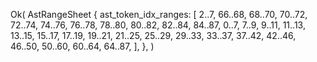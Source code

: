 Ok(
    AstRangeSheet {
        ast_token_idx_ranges: [
            2..7,
            66..68,
            68..70,
            70..72,
            72..74,
            74..76,
            76..78,
            78..80,
            80..82,
            82..84,
            84..87,
            0..7,
            7..9,
            9..11,
            11..13,
            13..15,
            15..17,
            17..19,
            19..21,
            21..25,
            25..29,
            29..33,
            33..37,
            37..42,
            42..46,
            46..50,
            50..60,
            60..64,
            64..87,
        ],
    },
)
